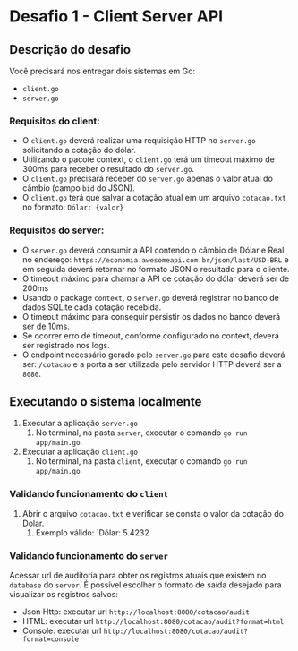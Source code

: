 # Desafio 1 - Client Server API

## Descrição do desafio

Você precisará nos entregar dois sistemas em Go:
- `client.go`
- `server.go`

### Requisitos do client:
- O `client.go` deverá realizar uma requisição HTTP no `server.go` solicitando a cotação do dólar.
- Utilizando o pacote context, o `client.go` terá um timeout máximo de 300ms para receber o resultado do `server.go`.
- O `client.go` precisará receber do `server.go` apenas o valor atual do câmbio (campo `bid` do JSON). 
- O `client.go` terá que salvar a cotação atual em um arquivo `cotacao.txt` no formato: `Dólar: {valor}`

### Requisitos do server:

- O `server.go` deverá consumir a API contendo o câmbio de Dólar e Real no endereço:  `https://economia.awesomeapi.com.br/json/last/USD-BRL` e em seguida deverá retornar no formato JSON o resultado para o cliente.
- O timeout máximo para chamar a API de cotação do dólar deverá ser de 200ms
- Usando o package `context`, o `server.go` deverá registrar no banco de dados SQLite cada cotação recebida.
- O timeout máximo para conseguir persistir os dados no banco deverá ser de 10ms.
- Se ocorrer erro de timeout, conforme configurado no context, deverá ser registrado nos logs.
- O endpoint necessário gerado pelo `server.go` para este desafio deverá ser: `/cotacao` e a porta a ser utilizada pelo servidor HTTP deverá ser a `8080`.

## Executando o sistema localmente
1. Executar a aplicação `server.go`
   1. No terminal, na pasta `server`, executar o comando `go run app/main.go`.
2. Executar a aplicação `client.go`
   1. No terminal, na pasta `client`, executar o comando `go run app/main.go`.

### Validando funcionamento do `client`
1. Abrir o arquivo `cotacao.txt` e verificar se consta o valor da cotação do Dolar.
   1. Exemplo válido: `Dólar: 5.4232

### Validando funcionamento do `server`
Acessar url de auditoria para obter os registros atuais que existem no `database` do `server`. É possível escolher o formato de saída desejado para visualizar os registros salvos:
- Json Http: executar url `http://localhost:8080/cotacao/audit`
- HTML: executar url `http://localhost:8080/cotacao/audit?format=html`
- Console: executar url `http://localhost:8080/cotacao/audit?format=console`
